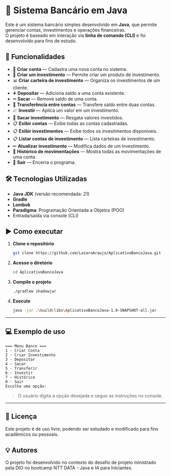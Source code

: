 # 🏦 Sistema Bancário em Java

Este é um sistema bancário simples desenvolvido em **Java**, que permite gerenciar contas, investimentos e operações financeiras.  
O projeto é baseado em interação via **linha de comando (CLI)** e foi desenvolvido para fins de estudo.

## 🚀 Funcionalidades

- 📄 **Criar conta** — Cadastra uma nova conta no sistema.
- 💼 **Criar um investimento** — Permite criar um produto de investimento.
- 📊 **Criar carteira de investimento** — Organiza os investimentos de um cliente.
- ➕ **Depositar** — Adiciona saldo a uma conta existente.
- ➖ **Sacar** — Remove saldo de uma conta.
- 🔄 **Transferência entre contas** — Transfere saldo entre duas contas.
- 📈 **Investir** — Aplica um valor em um investimento.
- 💸 **Sacar investimento** — Resgata valores investidos.
- 📋 **Exibir contas** — Exibe todas as contas cadastradas.
- 📋 **Exibir investimentos** — Exibe todos os investimentos disponíveis.
- 📋 **Listar contas de investimento** — Lista carteiras de investimento.
- ✏ **Atualizar investimento** — Modifica dados de um investimento.
- 🧾 **Histórico de movimentações** — Mostra todas as movimentações de uma conta.
- 🚪 **Sair** — Encerra o programa.

## 🛠 Tecnologias Utilizadas

- **Java JDK** (versão recomendada: 21)
- **Gradle**
- **Lombok**
- **Paradigma**: Programação Orientada a Objetos (POO)
- Entrada/saída via console (CLI)

## ▶️ Como executar

1. **Clone o repositório**
   ```bash
   git clone https://github.com/LazaroAraujo/AplicativoBancoJava.git
   ```
2. **Acesse o diretório**
   ```bash
   cd AplicativoBancoJava
   ```
3. **Compile o projeto**
   ```bash
   ./gradlew shadowjar
   ```
4. **Execute**
   ```bash
   java -jar .\build\libs\AplicativoBancoJava-1.0-SNAPSHOT-all.jar
   ```

---

## 💻 Exemplo de uso

```
=== Menu Banco ===
1 - Criar Conta
2 - Criar Investimento
3 - Depositar
4 - Sacar
5 - Transferir
6 - Investir
7 - Histórico
0 - Sair
Escolha uma opção:
```

> O usuário digita a opção desejada e segue as instruções no console.

---

## 📜 Licença

Este projeto é de uso livre, podendo ser estudado e modificado para fins acadêmicos ou pessoais.

## 💡 Autores

O projeto foi desenvolvido no contexto do desafio de projeto ministrado pela DIO no bootcamp NTT DATA - Java e IA para Iniciantes.

